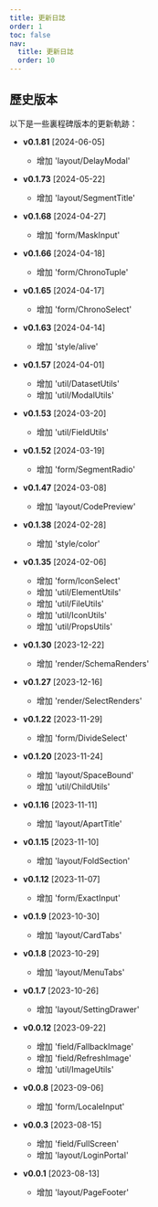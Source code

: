 ```yaml
---
title: 更新日誌
order: 1
toc: false
nav:
  title: 更新日誌
  order: 10
---
```


## 歷史版本

以下是一些裏程碑版本的更新軌跡：

  - **v0.1.81** [2024-06-05]
    - 增加 'layout/DelayModal'

  - **v0.1.73** [2024-05-22]
    - 增加 'layout/SegmentTitle'

  - **v0.1.68** [2024-04-27]
    - 增加 'form/MaskInput'

  - **v0.1.66** [2024-04-18]
    - 增加 'form/ChronoTuple'

  - **v0.1.65** [2024-04-17]
    - 增加 'form/ChronoSelect'

  - **v0.1.63** [2024-04-14]
    - 增加 'style/alive'

  - **v0.1.57** [2024-04-01]
    - 增加 'util/DatasetUtils'
    - 增加 'util/ModalUtils'

  - **v0.1.53** [2024-03-20]
    - 增加 'util/FieldUtils'

  - **v0.1.52** [2024-03-19]
    - 增加 'form/SegmentRadio'

  - **v0.1.47** [2024-03-08]
    - 增加 'layout/CodePreview'

  - **v0.1.38** [2024-02-28]
    - 增加 'style/color'

  - **v0.1.35** [2024-02-06]
    - 增加 'form/IconSelect'
    - 增加 'util/ElementUtils'
    - 增加 'util/FileUtils'
    - 增加 'util/IconUtils'
    - 增加 'util/PropsUtils'

  - **v0.1.30** [2023-12-22]
    - 增加 'render/SchemaRenders'

  - **v0.1.27** [2023-12-16]
    - 增加 'render/SelectRenders'

  - **v0.1.22** [2023-11-29]
    - 增加 'form/DivideSelect'

  - **v0.1.20** [2023-11-24]
    - 增加 'layout/SpaceBound'
    - 增加 'util/ChildUtils'

  - **v0.1.16** [2023-11-11]
    - 增加 'layout/ApartTitle'

  - **v0.1.15** [2023-11-10]
    - 增加 'layout/FoldSection'

  - **v0.1.12** [2023-11-07]
    - 增加 'form/ExactInput'

  - **v0.1.9** [2023-10-30]
    - 增加 'layout/CardTabs'

  - **v0.1.8** [2023-10-29]
    - 增加 'layout/MenuTabs'

  - **v0.1.7** [2023-10-26]
    - 增加 'layout/SettingDrawer'

  - **v0.0.12** [2023-09-22]
    - 增加 'field/FallbackImage'
    - 增加 'field/RefreshImage'
    - 增加 'util/ImageUtils'

  - **v0.0.8** [2023-09-06]
    - 增加 'form/LocaleInput'

  - **v0.0.3** [2023-08-15]
    - 增加 'field/FullScreen'
    - 增加 'layout/LoginPortal'

  - **v0.0.1** [2023-08-13]
    - 增加 'layout/PageFooter'
